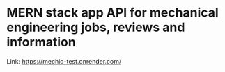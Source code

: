 # MERN stack app API for mechanical engineering jobs, reviews and information
Link: https://mechio-test.onrender.com/
